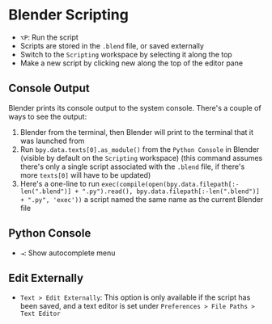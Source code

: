 # Blender Scripting

- `⌥P`: Run the script
- Scripts are stored in the `.blend` file, or saved externally
- Switch to the `Scripting` workspace by selecting it along the top
- Make a new script by clicking new along the top of the editor pane

## Console Output

Blender prints its console output to the system console. There's a couple of ways to see the output:

1. Blender from the terminal, then Blender will print to the terminal that it was launched from
2. Run `bpy.data.texts[0].as_module()` from the `Python Console` in Blender (visible by default on the `Scripting` workspace) (this command assumes there's only a single script associated with the `.blend` file, if there's more `texts[0]` will have to be updated)
3. Here's a one-line to run `exec(compile(open(bpy.data.filepath[:-len(".blend")] + ".py").read(), bpy.data.filepath[:-len(".blend")] + ".py", 'exec'))` a script named the same name as the current Blender file

## Python Console

- `⇥`: Show autocomplete menu 

## Edit Externally

- `Text > Edit Externally`: This option is only available if the script has been saved, and a text editor is set under `Preferences > File Paths > Text Editor`
